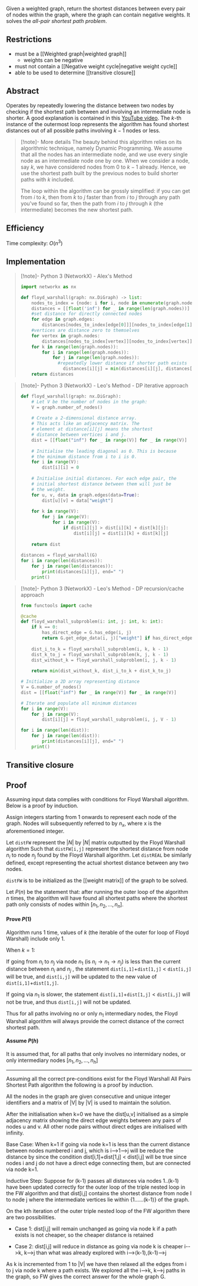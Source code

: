 Given a weighted graph, return the shortest distances between every pair of nodes within the graph, where the graph can contain negative weights. It solves the *all-pair shortest path problem*.
## Restrictions
- must be a [[Weighted graph|weighted graph]]
	- weights can be negative
- must not contain a [[Negative weight cycle|negative weight cycle]]
- able to be used to determine [[transitive closure]]
## Abstract
Operates by repeatedly lowering the distance between two nodes by checking if the shortest path between and involving an intermediate node is shorter. A good explanation is contained in this [YouTube video](https://www.youtube.com/watch?v=4OQeCuLYj-4).
The $k$-th instance of the outermost loop represents the algorithm has found shortest distances out of all possible paths involving $k-1$ nodes or less.


> [!note]- More details
> The beauty behind this algorithm relies on its algorithmic technique, namely Dynamic Programming. We assume that all the nodes has an intermediate node, and we use every single node as an intermediate node one by one. When we consider a node, say $k$, we have considered nodes from 0 to $k-1$ already. Hence, we use the shortest path built by the previous nodes to build shorter paths with $k$ included.
> 
> The loop within the algorithm can be grossly simplified: if you can get from $i$ to $k$, then from $k$ to $j$ faster than from $i$ to $j$ through any path you've found so far, then the path from $i$ to $j$ through $k$ (the intermediate) becomes the new shortest path.
## Efficiency
Time complexity: $O(n^3)$ 
## Implementation
> [!note]- Python 3 (NetworkX) - Alex's Method
> 
> ```python
> import networkx as nx
> 
> def floyd_warshall(graph: nx.DiGraph) -> list:
>     nodes_to_index = {node: i for i, node in enumerate(graph.nodes)}
>     distances = [[float('inf') for _ in range(len(graph.nodes))] for _ in range(len(graph.nodes))]
>     #set distance for directly connected nodes
>     for edge in graph.edges:
>         distances[nodes_to_index[edge[0]]][nodes_to_index[edge[1]]] = graph.edges[edge]['weight']
>     #vertices are distance zero to themselves
>     for vertex in graph.nodes:
>         distances[nodes_to_index[vertex]][nodes_to_index[vertex]] = 0
>     for k in range(len(graph.nodes)):
>         for i in range(len(graph.nodes)):
>             for j in range(len(graph.nodes)):
> 	            #repeatedly lower distance if shorter path exists
>                 distances[i][j] = min(distances[i][j], distances[i][k] + distances[k][j])
>     return distances
> ```

> [!note]- Python 3 (NetworkX) - Leo's Method - DP iterative approach
> ```python
> def floyd_warshall(graph: nx.DiGraph):
>     # Let V be the number of nodes in the graph:
>     V = graph.number_of_nodes()
>     
>     # Create a 2-dimensional distance array.
>     # This acts like an adjacency matrix. The
>     # element at distance[i][j] means the shortest
>     # distance between vertices i and j.
>     dist = [[float("inf") for _ in range(V)] for _ in range(V)]
>     
>     # Initialise the leading diagonal as 0. This is because
>     # the minimum distance from i to i is 0.
>     for i in range(V):
>         dist[i][i] = 0
>         
>     # Initialise initial distances. For each edge pair, the 
>     # initial shortest distance between them will just be 
>     # the weight.
>     for u, v, data in graph.edges(data=True):
>         dist[u][v] = data["weight"]
>     
>     for k in range(V):
>         for j in range(V):
>             for i in range(V):
>                 if dist[i][j] > dist[i][k] + dist[k][j]:
>                     dist[i][j] = dist[i][k] + dist[k][j]
>                     
>     return dist
>     
> distances = floyd_warshall(G)
> for i in range(len(distances)):
>     for j in range(len(distances)):
>         print(distances[i][j], end=" ")
>     print()
> ```

> [!note]- Python 3 (NetworkX) - Leo's Method - DP recursion/cache approach
> ```python
> from functools import cache
> 
> @cache
> def floyd_warshall_subproblem(i: int, j: int, k: int):
>     if k == 0:
>         has_direct_edge = G.has_edge(i, j)
>         return G.get_edge_data(i, j)["weight"] if has_direct_edge else float("inf")
>     
>     dist_i_to_k = floyd_warshall_subproblem(i, k, k - 1)
>     dist_k_to_j = floyd_warshall_subproblem(k, j, k - 1)
>     dist_without_k = floyd_warshall_subproblem(i, j, k - 1)
>     
>     return min(dist_without_k, dist_i_to_k + dist_k_to_j)
> 
> # Initialize a 2D array representing distance
> V = G.number_of_nodes()
> dist = [[float("inf") for _ in range(V)] for _ in range(V)]
> 
> # Iterate and populate all minimum distances
> for i in range(V):
>     for j in range(V):
>         dist[i][j] = floyd_warshall_subproblem(i, j, V - 1)
> 
> for i in range(len(dist)):
>     for j in range(len(dist)):
>         print(distances[i][j], end=" ")
>     print()
> ```

## Transitive closure




## Proof
Assuming input data complies with conditions for Floyd Warshall algorithm.
Below is a proof by induction.

Assign integers starting from 1 onwards to represent each node of the graph. Nodes will subsequently referred to by $n_x$, where x is the aforementioned integer.

Let `distFW` represent the $|N|$ by $|N|$ matrix outputted by the Floyd Warshall algorithm
Such that `distFW[i,j]` represent the shortest distance from node $n_{i}$ to node $n_{j}$ found by the Floyd Warshall algorithm.
Let `distREAL` be similarly defined, except representing the actual shortest distance between any two nodes.

`distFW` is to be initialized as the [[weight matrix]] of the graph to be solved.

Let $P(n)$ be the statement that: after running the outer loop of the algorithm $n$ times, the algorithm will have found all shortest paths where the shortest path only consists of nodes within $[n_{1},n_{2},\dots,n_{n}]$.

#### Prove $P(1)$
Algorithm runs 1 time, values of $k$ (the iterable of the outer for loop of Floyd Warshall) include only 1.

When $k=1$:

If going from $n_i$ to $n_j$ via node $n_1$ (is $n_{i} \to n_{1} \to n_{{j}}$) is less than the current distance between $n_i$ and $n_j$ , the statement `dist[i,1]`+`dist[1,j]` < `dist[i,j]` will be true, and `dist[i,j]` will be updated to the new value of `dist[i,1]`+`dist[1,j]`.

If going via $n_1$ is slower, the statement `dist[i,1]`+`dist[1,j]` < `dist[i,j]` will not be true, and thus `dist[i,j]` will not be updated.

Thus for all paths involving no or only $n_1$ intermediary nodes, the Floyd Warshall algorithm will always provide the correct distance of the correct shortest path.

#### Assume $P(h)$
It is assumed that, for all paths that only involves no intermidary nodes, or only intermediary nodes $[n_{1},n_{2},\dots,n_{h}]$


---
Assuming all the correct pre-conditions exist for the Floyd Warshall All Pairs Shortest Path algorithm the following is a proof by induction. 

All the nodes in the graph are given consecutive and unique integer identifiers and a matrix of |V| by |V| is used to maintain the solution. 

After the initialisation when k=0 we have the dist[u,v] initialised as a simple adjacency matrix showing the direct edge weights between any pairs of nodes u and v. All other node pairs without direct edges are initialised with infinity. 

Base Case: When k=1 if going via node k=1 is less than the current distance between nodes numbered i and j, which is i-->1-->j will be reduce the distance by since the condition dist[i,1]+dist[1,j] < dist[i,j] will be true since nodes i and j do not have a direct edge connecting them, but are connected via node k=1. 

Inductive Step: Suppose for (k-1) passes all distances via nodes 1..(k-1) have been updated correctly for the outer loop of the triple nested loop in the FW algorithm and that dist[i,j] contains the shortest distance from node I to node j where the intermediate vertices lie within {1……(k-1)} of the graph. 

On the kth iteration of the outer triple nested loop of the FW algorithm there are two possibilities. 

- Case 1: dist[i,j] will remain unchanged as going via node k if a path exists is not cheaper, so the cheaper distance is retained 
    
- Case 2: dist[i,j] will reduce in distance as going via node k is cheaper i-->k, k-->j than what was already explored with i-->(k-1),(k-1)-->j 
    

As k is incremented from 1 to |V| we have then relaxed all the edges from i to j via node k where a path exists. We explored all the i-->k, k-->j paths in the graph, so FW gives the correct answer for the whole graph G.
